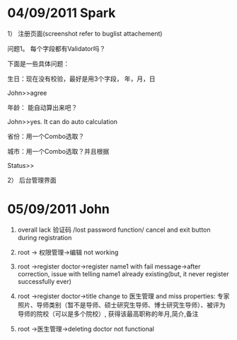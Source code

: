 # 04/09/2011 Spark #

1）	注册页面(screenshot refer to buglist attachement)

问题1。 每个字段都有Validator吗？

下面是一些具体问题：

生日：现在没有校验，最好是用3个字段， 年，月，日

John>>agree

年龄： 能自动算出来吧？

John>>yes. It can do auto calculation

省份：用一个Combo选取？

城市：用一个Combo选取？并且根据


Status>>

2）	后台管理界面

# 05/09/2011 John #

1. overall lack 验证码 /lost password function/ cancel and exit button during registration

2. root -> 权限管理->编辑 not working

3. root ->register doctor->register name1 with fail message->after correction, issue with telling name1 already existing(but, it never register successfully ever)

4. root ->register doctor->title change to 医生管理 and miss properties: 专家照片、导师类别（暂不是导师、硕士研究生导师、博士研究生导师）、被评为导师的院校（可以是多个院校）, 获得该最高职称的年月,简介,备注

5. root ->医生管理->deleting doctor not functional